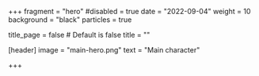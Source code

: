 +++
fragment = "hero"
#disabled = true
date = "2022-09-04"
weight = 10
background = "black"
particles = true

title_page = false # Default is false
title = ""

[header]
  image = "main-hero.png"
  text = "Main character"

+++
